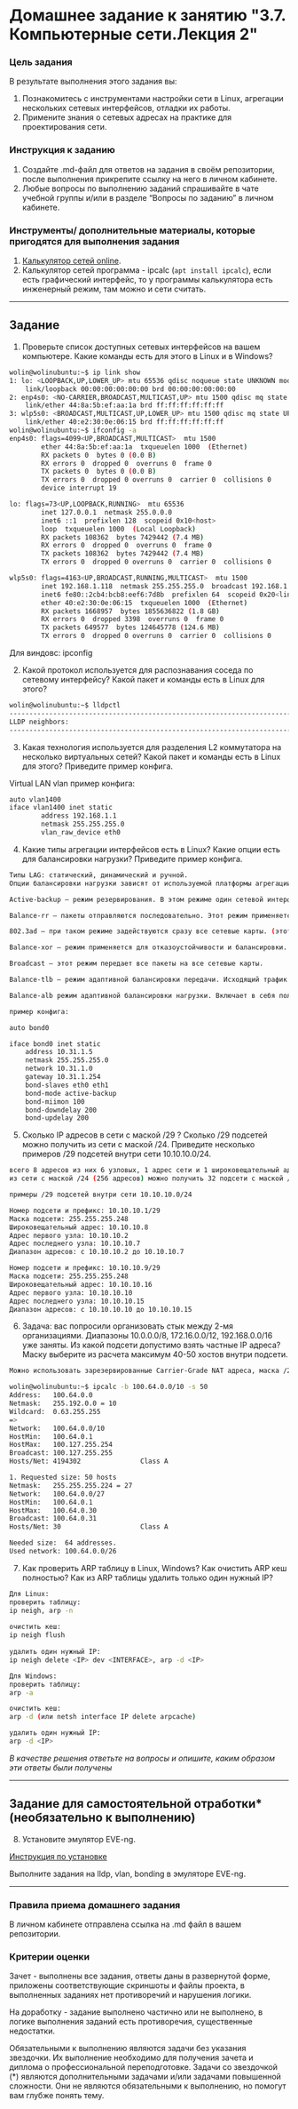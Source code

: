 # Домашнее задание к занятию "3.7. Компьютерные сети.Лекция 2"

### Цель задания

В результате выполнения этого задания вы:

1. Познакомитесь с инструментами настройки сети в Linux, агрегации нескольких сетевых интерфейсов, отладки их работы.
2. Примените знания о сетевых адресах на практике для проектирования сети.


### Инструкция к заданию

1. Создайте .md-файл для ответов на задания в своём репозитории, после выполнения прикрепите ссылку на него в личном кабинете.
2. Любые вопросы по выполнению заданий спрашивайте в чате учебной группы и/или в разделе “Вопросы по заданию” в личном кабинете.


### Инструменты/ дополнительные материалы, которые пригодятся для выполнения задания

1. [Калькулятор сетей online](https://calculator.net/ip-subnet-calculator.html).
2. Калькулятор сетей программа - ipcalc (`apt install ipcalc`), если есть графический интерфейс, то у программы калькулятора есть инженерный режим, там можно и сети считать.


------

## Задание

1. Проверьте список доступных сетевых интерфейсов на вашем компьютере. Какие команды есть для этого в Linux и в Windows?
```bash
wolin@wolinubuntu:~$ ip link show
1: lo: <LOOPBACK,UP,LOWER_UP> mtu 65536 qdisc noqueue state UNKNOWN mode DEFAULT group default qlen 1000
    link/loopback 00:00:00:00:00:00 brd 00:00:00:00:00:00
2: enp4s0: <NO-CARRIER,BROADCAST,MULTICAST,UP> mtu 1500 qdisc mq state DOWN mode DEFAULT group default qlen 1000
    link/ether 44:8a:5b:ef:aa:1a brd ff:ff:ff:ff:ff:ff
3: wlp5s0: <BROADCAST,MULTICAST,UP,LOWER_UP> mtu 1500 qdisc mq state UP mode DORMANT group default qlen 1000
    link/ether 40:e2:30:0e:06:15 brd ff:ff:ff:ff:ff:ff
wolin@wolinubuntu:~$ ifconfig -a
enp4s0: flags=4099<UP,BROADCAST,MULTICAST>  mtu 1500
        ether 44:8a:5b:ef:aa:1a  txqueuelen 1000  (Ethernet)
        RX packets 0  bytes 0 (0.0 B)
        RX errors 0  dropped 0  overruns 0  frame 0
        TX packets 0  bytes 0 (0.0 B)
        TX errors 0  dropped 0 overruns 0  carrier 0  collisions 0
        device interrupt 19  

lo: flags=73<UP,LOOPBACK,RUNNING>  mtu 65536
        inet 127.0.0.1  netmask 255.0.0.0
        inet6 ::1  prefixlen 128  scopeid 0x10<host>
        loop  txqueuelen 1000  (Local Loopback)
        RX packets 108362  bytes 7429442 (7.4 MB)
        RX errors 0  dropped 0  overruns 0  frame 0
        TX packets 108362  bytes 7429442 (7.4 MB)
        TX errors 0  dropped 0 overruns 0  carrier 0  collisions 0

wlp5s0: flags=4163<UP,BROADCAST,RUNNING,MULTICAST>  mtu 1500
        inet 192.168.1.118  netmask 255.255.255.0  broadcast 192.168.1.255
        inet6 fe80::2cb4:bcb8:eef6:7d8b  prefixlen 64  scopeid 0x20<link>
        ether 40:e2:30:0e:06:15  txqueuelen 1000  (Ethernet)
        RX packets 1668957  bytes 1855636822 (1.8 GB)
        RX errors 0  dropped 3398  overruns 0  frame 0
        TX packets 649577  bytes 124645778 (124.6 MB)
        TX errors 0  dropped 0 overruns 0  carrier 0  collisions 0
```
Для виндовс: ipconfig

2. Какой протокол используется для распознавания соседа по сетевому интерфейсу? Какой пакет и команды есть в Linux для этого?
```bash
wolin@wolinubuntu:~$ lldpctl
-------------------------------------------------------------------------------
LLDP neighbors:
-------------------------------------------------------------------------------
```

3. Какая технология используется для разделения L2 коммутатора на несколько виртуальных сетей? Какой пакет и команды есть в Linux для этого? Приведите пример конфига.

Virtual LAN
vlan
пример конфига:
```bash
auto vlan1400
iface vlan1400 inet static
        address 192.168.1.1
        netmask 255.255.255.0
        vlan_raw_device eth0
```

4. Какие типы агрегации интерфейсов есть в Linux? Какие опции есть для балансировки нагрузки? Приведите пример конфига.

```bash
Типы LAG: статический, динамический и ручной.
Опции балансировки нагрузки зависят от используемой платформы агрегации.

Active-backup – режим резервирования. В этом режиме один сетевой интерфейс активный, а второй в режиме ожидания. Когда основной выходит из строя, второй принимает работу на себя. Таким образом обеспечивается стабильный доступ.

Balance-rr – пакеты отправляются последовательно. Этот режим применяется для балансировки нагрузки и отказоустойчивости.

802.3ad – при таком режиме задействуются сразу все сетевые карты. (этот режим должен поддерживаться и на коммутаторе)

Balance-xor – режим применяется для отказоустойчивости и балансировки. Одна и та же сетевая карта передает пакеты одним и тем же получателям

Broadcast – этот режим передает все пакеты на все сетевые карты.

Balance-tlb – режим адаптивной балансировки передачи. Исходящий трафик распределяется в зависимости от загруженности каждой сетевой карты (определяется скоростью загрузки). Не требует дополнительной настройки на коммутаторе. Входящий трафик приходит на текущую сетевую карту. Если она выходит из строя, то другая сетевая карта берёт себе MAC адрес вышедшей из строя карты.

Balance-alb режим адаптивной балансировки нагрузки. Включает в себя политику balance-tlb плюс осуществляет балансировку входящего трафика. Не требует дополнительной настройки на коммутаторе. Балансировка входящего трафика достигается путём ARP переговоров. Драйвер bonding перехватывает ARP ответы, отправляемые с локальных сетевых карт наружу, и переписывает MAC адрес источника на один из уникальных MAC адресов сетевой карты, участвующей в объединении. Таким образом различные пиры используют различные MAC адреса сервера. Балансировка входящего трафика распределяется последовательно (round-robin) между интерфейсами.

пример конфига:

auto bond0

iface bond0 inet static
    address 10.31.1.5
    netmask 255.255.255.0
    network 10.31.1.0
    gateway 10.31.1.254
    bond-slaves eth0 eth1
    bond-mode active-backup
    bond-miimon 100
    bond-downdelay 200
    bond-updelay 200
```

5. Сколько IP адресов в сети с маской /29 ? Сколько /29 подсетей можно получить из сети с маской /24. Приведите несколько примеров /29 подсетей внутри сети 10.10.10.0/24.
```bash
всего 8 адресов из них 6 узловых, 1 адрес сети и 1 широковещательный адрес
из сети с маской /24 (256 адресов) можно получить 32 подсети с маской /29 (по 8 адресов каждая)

примеры /29 подсетей внутри сети 10.10.10.0/24

Номер подсети и префикс: 10.10.10.1/29
Маска подсети: 255.255.255.248
Широковещательный адрес: 10.10.10.8
Адрес первого узла: 10.10.10.2
Адрес последнего узла: 10.10.10.7
Диапазон адресов: с 10.10.10.2 до 10.10.10.7

Номер подсети и префикс: 10.10.10.9/29
Маска подсети: 255.255.255.248
Широковещательный адрес: 10.10.10.16
Адрес первого узла: 10.10.10.10
Адрес последнего узла: 10.10.10.15
Диапазон адресов: с 10.10.10.10 до 10.10.10.15

```

6. Задача: вас попросили организовать стык между 2-мя организациями. Диапазоны 10.0.0.0/8, 172.16.0.0/12, 192.168.0.0/16 уже заняты. Из какой подсети допустимо взять частные IP адреса? Маску выберите из расчета максимум 40-50 хостов внутри подсети.
```bash
Можно использовать зарезервированные Carrier-Grade NAT адреса, маска /26 подходит под условия и позволит подключить до 62 хостов. 

wolin@wolinubuntu:~$ ipcalc -b 100.64.0.0/10 -s 50
Address:   100.64.0.0           
Netmask:   255.192.0.0 = 10     
Wildcard:  0.63.255.255         
=>
Network:   100.64.0.0/10        
HostMin:   100.64.0.1           
HostMax:   100.127.255.254      
Broadcast: 100.127.255.255      
Hosts/Net: 4194302               Class A

1. Requested size: 50 hosts
Netmask:   255.255.255.224 = 27 
Network:   100.64.0.0/27        
HostMin:   100.64.0.1           
HostMax:   100.64.0.30          
Broadcast: 100.64.0.31          
Hosts/Net: 30                    Class A

Needed size:  64 addresses.
Used network: 100.64.0.0/26
```

7. Как проверить ARP таблицу в Linux, Windows? Как очистить ARP кеш полностью? Как из ARP таблицы удалить только один нужный IP?
```bash
Для Linux:
проверить таблицу:
ip neigh, arp -n
 
очистить кеш:
ip neigh flush
 
удалить один нужный IP:
ip neigh delete <IP> dev <INTERFACE>, arp -d <IP>

Для Windows:
проверить таблицу:
arp -a

очистить кеш:
arp -d (или netsh interface IP delete arpcache)

удалить один нужный IP:
arp -d <IP>
```

*В качестве решения ответьте на вопросы и опишите, каким образом эти ответы были получены*

---

## Задание для самостоятельной отработки* (необязательно к выполнению)

 8. Установите эмулятор EVE-ng.
 
 [Инструкция по установке](https://github.com/svmyasnikov/eve-ng)

 Выполните задания на lldp, vlan, bonding в эмуляторе EVE-ng. 
 
----

### Правила приема домашнего задания

В личном кабинете отправлена ссылка на .md файл в вашем репозитории.


### Критерии оценки

Зачет - выполнены все задания, ответы даны в развернутой форме, приложены соответствующие скриншоты и файлы проекта, в выполненных заданиях нет противоречий и нарушения логики.

На доработку - задание выполнено частично или не выполнено, в логике выполнения заданий есть противоречия, существенные недостатки. 
 
Обязательными к выполнению являются задачи без указания звездочки. Их выполнение необходимо для получения зачета и диплома о профессиональной переподготовке.
Задачи со звездочкой (*) являются дополнительными задачами и/или задачами повышенной сложности. Они не являются обязательными к выполнению, но помогут вам глубже понять тему.
